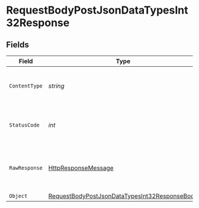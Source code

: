 # RequestBodyPostJsonDataTypesInt32Response


## Fields

| Field                                                                                                                     | Type                                                                                                                      | Required                                                                                                                  | Description                                                                                                               |
| ------------------------------------------------------------------------------------------------------------------------- | ------------------------------------------------------------------------------------------------------------------------- | ------------------------------------------------------------------------------------------------------------------------- | ------------------------------------------------------------------------------------------------------------------------- |
| `ContentType`                                                                                                             | *string*                                                                                                                  | :heavy_check_mark:                                                                                                        | HTTP response content type for this operation                                                                             |
| `StatusCode`                                                                                                              | *int*                                                                                                                     | :heavy_check_mark:                                                                                                        | HTTP response status code for this operation                                                                              |
| `RawResponse`                                                                                                             | [HttpResponseMessage](https://learn.microsoft.com/en-us/dotnet/api/system.net.http.httpresponsemessage?view=net-5.0)      | :heavy_check_mark:                                                                                                        | Raw HTTP response; suitable for custom response parsing                                                                   |
| `Object`                                                                                                                  | [RequestBodyPostJsonDataTypesInt32ResponseBody](../../Models/Operations/RequestBodyPostJsonDataTypesInt32ResponseBody.md) | :heavy_minus_sign:                                                                                                        | OK                                                                                                                        |